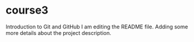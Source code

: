 # course3
Introduction to Git and GitHub
I am editing the README file. Adding some more details about the project description.

